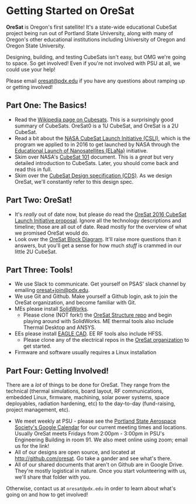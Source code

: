 # Getting Started on OreSat

**OreSat** is Oregon's first satellite! It's a state-wide educational CubeSat project being run out of Portland State University, along with many of Oregon's other educational institutions including University of Oregon and Oregon State University.

Designing, building, and testing CubeSats isn't easy, but OMG we're going to space. So get involved! Even if you're not involved with PSU at all, we could use your help!

Please email <oresat@pdx.edu> if you have any questions about ramping up or getting involved!

## Part One: The Basics!

- Read the [Wikipedia page on Cubesats](https://en.wikipedia.org/wiki/CubeSat). This is a surprisingly good summary of CubeSats. OreSat0 is a 1U CubeSat, and OreSat is a 2U CubeSat.
- Read a bit about the [NASA CubeSat Launch Initiative (CSLI)](http://www.nasa.gov/directorates/heo/home/CubeSats_initiative), which is the program we applied to in 2016 to get launched by NASA through the [Educational Launch of Nanosatellites (ELaNa)](http://www.nasa.gov/mission_pages/smallsats/elana/index.html) initiative.
- Skim over NASA's [CubeSat 101](https://www.nasa.gov/sites/default/files/atoms/files/nasa_csli_cubesat_101_508.pdf) document. This is a _great_ but very detailed introduction to CubeSats. Later, you should come back and read this in full.
- Skim over the [CubeSat Design specification (CDS)](https://static1.squarespace.com/static/5418c831e4b0fa4ecac1bacd/t/56e9b62337013b6c063a655a/1458157095454/cds_rev13_final2.pdf). As we design OreSat, we'll constantly refer to this design spec.

## Part Two: OreSat!

- It's _really_ out of date now, but please do read the [OreSat 2016 CubeSat Launch Initiative proposal](http://oresat.org/mission/oresat-2016-csli-application-r6-PUBLIC.pdf). Ignore all the technology descriptions and timeline; those are all out of date. Read mostly for the overview of what we promised OreSat would do.
- Look over the [OreSat Block Diagram](https://github.com/oresat/oresat.github.io/blob/master/pub/OreSat_CS0_Block_Diagram.pdf). It'll raise more questions than it answers, but you'll get a sense for how much _stuff_ is crammed in our little 2U CubeSat.

## Part Three: Tools!

- We use Slack to communicate. Get yourself on PSAS' slack channel by emailing <oresat+join@pdx.edu>.
- We use Git and Github. Make yourself a Github login, ask to join the OreSat organization, and become familiar with Git.
- MEs please install [SolidWorks](https://www.solidworks.com/). 
   - Please clone (NOT fork!) the [OreSat Structure repo](https://github.com/oresat/oresat-structure) and begin playing around with SolidWorks. ME thermal tools also include Thermal Desktop and ANSYS.
- EEs please install [EAGLE CAD](https://www.autodesk.com/products/eagle/overview). EE RF tools also include HFSS.
   - Please clone any of the electrical repos in the [OreSat organization](https://github.com/oresat/) to get started.
- Firmware and software usually requires a Linux installation

## Part Four: Getting Involved!

There are a _lot_ of things to be done for OreSat. They range from the technical (thermal simulations, board layout, RF communications, embedded Linux, firmware, machining, solar power systems, space deployables, radiation hardening, etc) to the day-to-day (fund-raising, project management, etc). 

- We meet weekly at PSU - please see the [Portland State Aerospace Society's Google Calendar](http://psas.pdx.edu/join/) for our current meeting times and locations. Usually OreSat meets Fridays from 2:00pm - 3:00pm in PSU's Engineering Building in room 91. We also meet online using zoom; email us for the link!
- All of our designs are open source, and located at <http://github.com/oresat>. Go take a gander and see what's there.
- All of our shared documents that aren't on Github are in Google Drive. They're mostly logistical in nature. Once you start volunteering with us, we'll share that folder with you.

Otherwise, contact us at `oresat@pdx.edu` in order to learn about what's going on and how to get involved!
